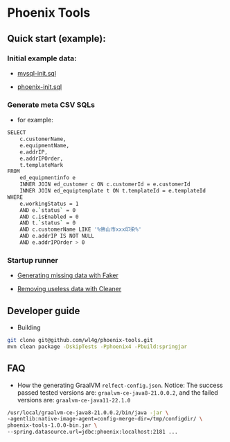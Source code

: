 # Phoenix Tools

## Quick start (example):

### Initial example data:

- [mysql-init.sql](testdata/mysql-init.sql)

- [phoenix-init.sql](testdata/phoenix-init.sql)

### Generate meta CSV SQLs

- for example:

```bash
SELECT
    c.customerName,
    e.equipmentName,
    e.addrIP,
    e.addrIPOrder,
    t.templateMark
FROM
    ed_equipmentinfo e
    INNER JOIN ed_customer c ON c.customerId = e.customerId
    INNER JOIN ed_equiptemplate t ON t.templateId = e.templateId 
WHERE
    e.workingStatus = 1
    AND e.`status` = 0
    AND c.isEnabled = 0
    AND t.`status` = 0
    AND c.customerName LIKE '%佛山市xxx印染%'
    AND e.addrIP IS NOT NULL 
    AND e.addrIPOrder > 0
```

### Startup runner

- [Generating missing data with Faker](./README_FAKER.md)

- [Removing useless data with Cleaner](./README_CLEANER.md)

## Developer guide

- Building

```bash
git clone git@github.com/wl4g/phoenix-tools.git
mvn clean package -DskipTests -Pphoenix4 -Pbuild:springjar
```

## FAQ

- How the generating GraalVM `relfect-config.json`. Notice: The success passed tested versions are: `graalvm-ce-java8-21.0.0.2`, and the failed versions are: `graalvm-ce-java11-22.1.0`

```bash
/usr/local/graalvm-ce-java8-21.0.0.2/bin/java -jar \
-agentlib:native-image-agent=config-merge-dir=/tmp/configdir/ \
phoenix-tools-1.0.0-bin.jar \
--spring.datasource.url=jdbc:phoenix:localhost:2181 ...
```
